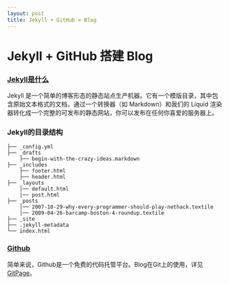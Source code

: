 ```yaml
---
layout: post
title: Jekyll + GitHub = Blog
---
```


# Jekyll + GitHub 搭建 Blog

### [Jekyll是什么](http://jekyllcn.com/)
Jekyll 是一个简单的博客形态的静态站点生产机器。它有一个模版目录，其中包含原始文本格式的文档，通过一个转换器（如 Markdown）和我们的 Liquid 渲染器转化成一个完整的可发布的静态网站，你可以发布在任何你喜爱的服务器上。

### Jekyll的目录结构
```
├── _config.yml
├── _drafts
	├── begin-with-the-crazy-ideas.markdown
├── _includes
	├── footer.html
	├── header.html
├── _layouts
	|── default.html
	|── post.html
├── _posts
	|── 2007-10-29-why-every-programmer-should-play-nethack.textile
	|── 2009-04-26-barcamp-boston-4-roundup.textile
├── _site
├── .jekyll-metadata
└── index.html
```

### [Github](https://github.com/)
简单来说，Github是一个免费的代码托管平台。Blog在Git上的使用，详见[GitPage](https://pages.github.com/)。

